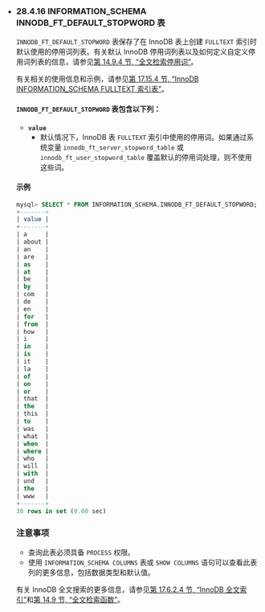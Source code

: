 - ### 28.4.16 INFORMATION_SCHEMA INNODB_FT_DEFAULT_STOPWORD 表

  `INNODB_FT_DEFAULT_STOPWORD` 表保存了在 InnoDB 表上创建 `FULLTEXT` 索引时默认使用的停用词列表。有关默认 InnoDB 停用词列表以及如何定义自定义停用词列表的信息，请参见[第 14.9.4 节, “全文检索停用词”](#full-text-stopwords)。

  有关相关的使用信息和示例，请参见[第 17.15.4 节, “InnoDB INFORMATION_SCHEMA FULLTEXT 索引表”](#innodb-information-schema-fulltext-index-tables)。

  #### `INNODB_FT_DEFAULT_STOPWORD` 表包含以下列：

  - **`value`**
    - 默认情况下，InnoDB 表 `FULLTEXT` 索引中使用的停用词。如果通过系统变量 `innodb_ft_server_stopword_table` 或 `innodb_ft_user_stopword_table` 覆盖默认的停用词处理，则不使用这些词。

  #### 示例

  ```sql
  mysql> SELECT * FROM INFORMATION_SCHEMA.INNODB_FT_DEFAULT_STOPWORD;
  +-------+
  | value |
  +-------+
  | a     |
  | about |
  | an    |
  | are   |
  | as    |
  | at    |
  | be    |
  | by    |
  | com   |
  | de    |
  | en    |
  | for   |
  | from  |
  | how   |
  | i     |
  | in    |
  | is    |
  | it    |
  | la    |
  | of    |
  | on    |
  | or    |
  | that  |
  | the   |
  | this  |
  | to    |
  | was   |
  | what  |
  | when  |
  | where |
  | who   |
  | will  |
  | with  |
  | und   |
  | the   |
  | www   |
  +-------+
  36 rows in set (0.00 sec)
  ```

  ### 注意事项

  - 查询此表必须具备 `PROCESS` 权限。
  - 使用 `INFORMATION_SCHEMA COLUMNS` 表或 `SHOW COLUMNS` 语句可以查看此表列的更多信息，包括数据类型和默认值。

  有关 InnoDB 全文搜索的更多信息，请参见[第 17.6.2.4 节, “InnoDB 全文索引”](#innodb-full-text-indexes)和[第 14.9 节, “全文检索函数”](#full-text-search-functions)。
